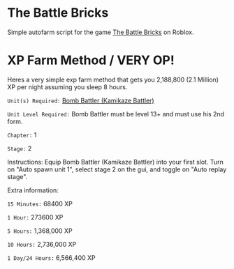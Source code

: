 # The Battle Bricks

Simple autofarm script for the game <a href="https://www.roblox.com/games/10834586502/The-Battle-Bricks">The Battle Bricks</a> on Roblox.

# XP Farm Method / VERY OP!

Heres a very simple exp farm method that gets you 2,188,800 (2.1 Million) XP per night assuming you sleep 8 hours.

`Unit(s) Required:` <a href="https://the-battle-bricks.fandom.com/wiki/Kamikaze_Battler">Bomb Battler (Kamikaze Battler)</a>

`Unit Level Required:` Bomb Battler must be level 13+ and must use his 2nd form.

`Chapter:` 1

`Stage:` 2

Instructions:
Equip Bomb Battler (Kamikaze Battler) into your first slot. Turn on "Auto spawn unit 1", select stage 2 on the gui, and toggle on "Auto replay stage".

Extra information:

`15 Minutes:` 68400 XP

`1 Hour:` 273600 XP

`5 Hours:` 1,368,000 XP

`10 Hours:` 2,736,000 XP

`1 Day/24 Hours:` 6,566,400 XP
